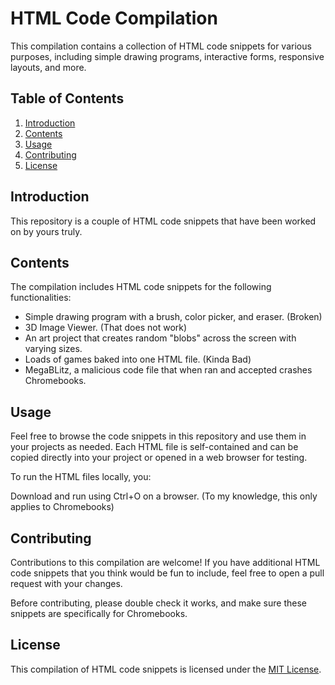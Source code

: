 # HTML Code Compilation

This compilation contains a collection of HTML code snippets for various purposes, including simple drawing programs, interactive forms, responsive layouts, and more.

## Table of Contents

1. [Introduction](#introduction)
2. [Contents](#contents)
3. [Usage](#usage)
4. [Contributing](#contributing)
5. [License](#license)

## Introduction

This repository is a couple of HTML code snippets that have been worked on by yours truly.

## Contents

The compilation includes HTML code snippets for the following functionalities:

- Simple drawing program with a brush, color picker, and eraser. (Broken)
- 3D Image Viewer. (That does not work)
- An art project that creates random "blobs" across the screen with varying sizes.
- Loads of games baked into one HTML file. (Kinda Bad)
- MegaBLitz, a malicious code file that when ran and accepted crashes Chromebooks.

## Usage

Feel free to browse the code snippets in this repository and use them in your projects as needed. Each HTML file is self-contained and can be copied directly into your project or opened in a web browser for testing.

To run the HTML files locally, you:

Download and run using Ctrl+O on a browser.
(To my knowledge, this only applies to Chromebooks)

## Contributing

Contributions to this compilation are welcome! If you have additional HTML code snippets that you think would be fun to include, feel free to open a pull request with your changes.

Before contributing, please double check it works, and make sure these snippets are specifically for Chromebooks.

## License

This compilation of HTML code snippets is licensed under the [MIT License](LICENSE).
